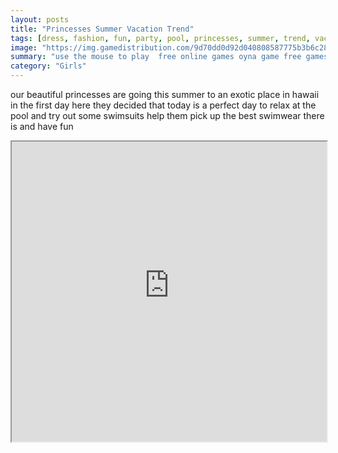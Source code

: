 ```yaml
---
layout: posts
title: "Princesses Summer Vacation Trend"
tags: [dress, fashion, fun, party, pool, princesses, summer, trend, vacation, free, online, games, oyna, game, free, games, play, play, games]
image: "https://img.gamedistribution.com/9d70dd0d92d040808587775b3b6c280d.jpg"
summary: "use the mouse to play  free online games oyna game free games play play games"
category: "Girls"
---
```


our beautiful princesses are going this summer to an exotic place in hawaii in the first day here they decided that today is a perfect day to relax at the pool and try out some swimsuits help them pick up the best swimwear there is and have fun

<iframe width="100%" height="480px;" src="https://html5.gamedistribution.com/9d70dd0d92d040808587775b3b6c280d/"></iframe>